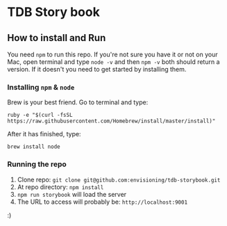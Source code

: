 # TDB Story book

## How to install and Run

You need `npm` to run this repo. If you're not sure you have it or not on your Mac, open terminal and type `node -v` and then `npm -v` both should return a version. If it doesn't you need to get started by installing them.

### Installing `npm` & `node`

Brew is your best friend. Go to terminal and type:

`ruby -e "$(curl -fsSL https://raw.githubusercontent.com/Homebrew/install/master/install)"`

After it has finished, type:

`brew install node`


### Running the repo

1. Clone repo: `git clone git@github.com:envisioning/tdb-storybook.git`
2. At repo directory: `npm install`
3. `npm run storybook` will load the server
4. The URL to access will probably be: `http://localhost:9001`

:)
